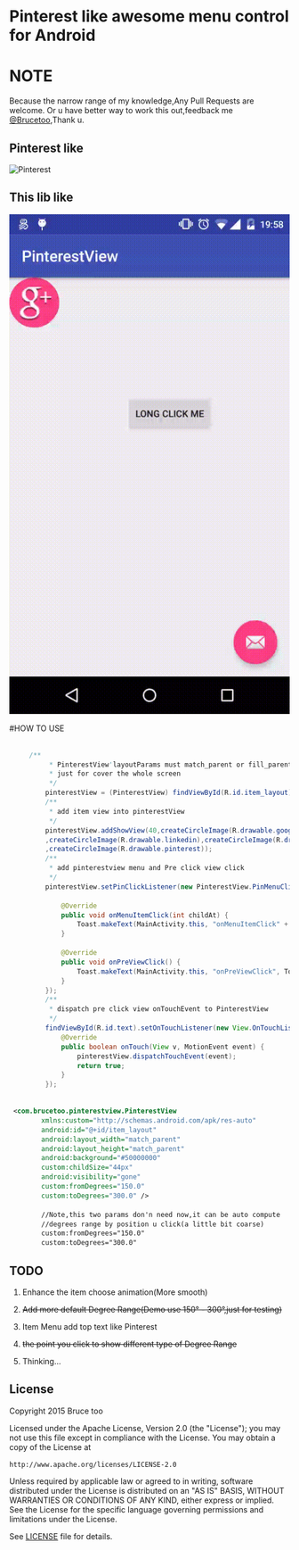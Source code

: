 # Pinterest like awesome menu control for Android
# NOTE
  Because the narrow range of my knowledge,Any Pull Requests are welcome.
  Or u have better way to work this out,feedback me [@Brucetoo](https://twitter.com/Brucetoo14),Thank u.
## Pinterest like 
![Pinterest](./pinterest.gif)

## This lib like 
![MINE](./mine.gif)


#HOW TO USE
```java

     /**
          * PinterestView'layoutParams must match_parent or fill_parent,
          * just for cover the whole screen
          */
         pinterestView = (PinterestView) findViewById(R.id.item_layout);
         /**
          * add item view into pinterestView
          */
         pinterestView.addShowView(40,createCircleImage(R.drawable.googleplus)
         ,createCircleImage(R.drawable.linkedin),createCircleImage(R.drawable.twitter)
         ,createCircleImage(R.drawable.pinterest));
         /**
          * add pinterestview menu and Pre click view click
          */
         pinterestView.setPinClickListener(new PinterestView.PinMenuClickListener() {
 
             @Override
             public void onMenuItemClick(int childAt) {
                 Toast.makeText(MainActivity.this, "onMenuItemClick" + childAt, Toast.LENGTH_SHORT).show();
             }
 
             @Override
             public void onPreViewClick() {
                 Toast.makeText(MainActivity.this, "onPreViewClick", Toast.LENGTH_SHORT).show();
             }
         });
         /**
          * dispatch pre click view onTouchEvent to PinterestView
          */
         findViewById(R.id.text).setOnTouchListener(new View.OnTouchListener() {
             @Override
             public boolean onTouch(View v, MotionEvent event) {
                 pinterestView.dispatchTouchEvent(event);
                 return true;
             }
         });

```

```xml

 <com.brucetoo.pinterestview.PinterestView
        xmlns:custom="http://schemas.android.com/apk/res-auto"
        android:id="@+id/item_layout"
        android:layout_width="match_parent"
        android:layout_height="match_parent"
        android:background="#50000000"
        custom:childSize="44px"
        android:visibility="gone"
        custom:fromDegrees="150.0"
        custom:toDegrees="300.0" />
        
        //Note,this two params don'n need now,it can be auto compute 
        //degrees range by position u click(a little bit coarse)
        custom:fromDegrees="150.0"
        custom:toDegrees="300.0"

```

##  TODO

1. Enhance the item choose animation(More smooth)

2. ~~Add more default Degree Range(Demo use 150° - 300°,just for testing)~~

3. Item Menu add top text like Pinterest

4. ~~the point you click to show different type of Degree Range~~

5. Thinking...

## License

Copyright 2015 Bruce too

Licensed under the Apache License, Version 2.0 (the "License");
you may not use this file except in compliance with the License.
You may obtain a copy of the License at

    http://www.apache.org/licenses/LICENSE-2.0

Unless required by applicable law or agreed to in writing, software
distributed under the License is distributed on an "AS IS" BASIS,
WITHOUT WARRANTIES OR CONDITIONS OF ANY KIND, either express or implied.
See the License for the specific language governing permissions and
limitations under the License.

See [LICENSE](LICENSE) file for details.
